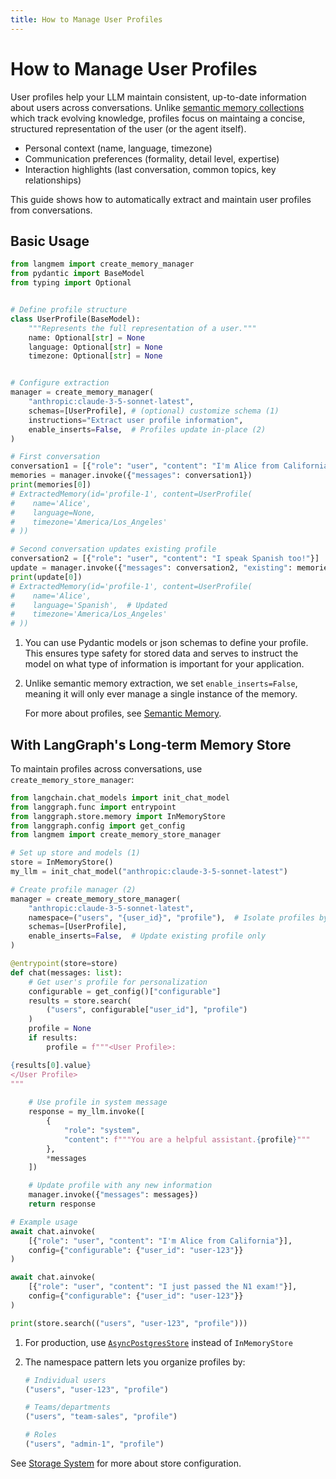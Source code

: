 ```yaml
---
title: How to Manage User Profiles
---
```


# How to Manage User Profiles

User profiles help your LLM maintain consistent, up-to-date information about users across conversations. Unlike [semantic memory collections](./extract_semantic_memories.md) which track evolving knowledge, profiles focus on maintaing a concise, structured representation of the user (or the agent itself).

- Personal context (name, language, timezone)
- Communication preferences (formality, detail level, expertise)
- Interaction highlights (last conversation, common topics, key relationships)

This guide shows how to automatically extract and maintain user profiles from conversations.

## Basic Usage

```python
from langmem import create_memory_manager
from pydantic import BaseModel
from typing import Optional


# Define profile structure
class UserProfile(BaseModel):
    """Represents the full representation of a user."""
    name: Optional[str] = None
    language: Optional[str] = None
    timezone: Optional[str] = None


# Configure extraction
manager = create_memory_manager(
    "anthropic:claude-3-5-sonnet-latest",
    schemas=[UserProfile], # (optional) customize schema (1)
    instructions="Extract user profile information",
    enable_inserts=False,  # Profiles update in-place (2)
)

# First conversation
conversation1 = [{"role": "user", "content": "I'm Alice from California"}]
memories = manager.invoke({"messages": conversation1})
print(memories[0])
# ExtractedMemory(id='profile-1', content=UserProfile(
#    name='Alice',
#    language=None,
#    timezone='America/Los_Angeles'
# ))

# Second conversation updates existing profile
conversation2 = [{"role": "user", "content": "I speak Spanish too!"}]
update = manager.invoke({"messages": conversation2, "existing": memories})
print(update[0])
# ExtractedMemory(id='profile-1', content=UserProfile(
#    name='Alice',
#    language='Spanish',  # Updated
#    timezone='America/Los_Angeles'
# ))
```

1. You can use Pydantic models or json schemas to define your profile. This ensures type safety for stored data and serves to instruct the model on what type of information is important for your application.

2. Unlike semantic memory extraction, we set `enable_inserts=False`, meaning it will only ever manage a single instance of the memory.

    For more about profiles, see [Semantic Memory](../concepts/conceptual_guide.md#semantic-memory-facts-and-knowledge).

## With LangGraph's Long-term Memory Store

To maintain profiles across conversations, use `create_memory_store_manager`:

```python
from langchain.chat_models import init_chat_model
from langgraph.func import entrypoint
from langgraph.store.memory import InMemoryStore
from langgraph.config import get_config
from langmem import create_memory_store_manager

# Set up store and models (1)
store = InMemoryStore()
my_llm = init_chat_model("anthropic:claude-3-5-sonnet-latest")

# Create profile manager (2)
manager = create_memory_store_manager(
    "anthropic:claude-3-5-sonnet-latest",
    namespace=("users", "{user_id}", "profile"),  # Isolate profiles by user
    schemas=[UserProfile],
    enable_inserts=False,  # Update existing profile only
)

@entrypoint(store=store)
def chat(messages: list):
    # Get user's profile for personalization
    configurable = get_config()["configurable"]
    results = store.search(
        ("users", configurable["user_id"], "profile")
    )
    profile = None
    if results:
        profile = f"""<User Profile>:

{results[0].value}
</User Profile>
"""
    
    # Use profile in system message
    response = my_llm.invoke([
        {
            "role": "system",
            "content": f"""You are a helpful assistant.{profile}"""
        },
        *messages
    ])

    # Update profile with any new information
    manager.invoke({"messages": messages})
    return response

# Example usage
await chat.ainvoke(
    [{"role": "user", "content": "I'm Alice from California"}],
    config={"configurable": {"user_id": "user-123"}}
)

await chat.ainvoke(
    [{"role": "user", "content": "I just passed the N1 exam!"}],
    config={"configurable": {"user_id": "user-123"}}
)

print(store.search(("users", "user-123", "profile")))
```

1. For production, use [`AsyncPostgresStore`](https://langchain-ai.github.io/langgraph/reference/store/#langgraph.store.postgres.AsyncPostgresStore) instead of `InMemoryStore`

2. The namespace pattern lets you organize profiles by:
    ```python
    # Individual users
    ("users", "user-123", "profile")
    
    # Teams/departments
    ("users", "team-sales", "profile")
    
    # Roles
    ("users", "admin-1", "profile")
    ```

See [Storage System](../concepts/conceptual_guide.md#storage-system) for more about store configuration.
